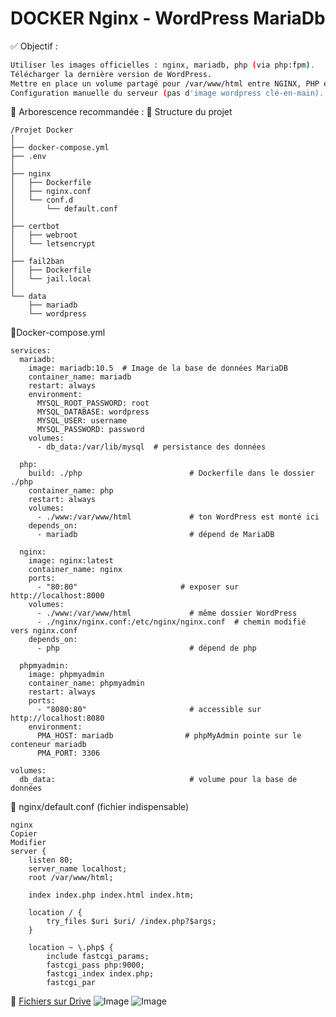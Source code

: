 # DOCKER Nginx - WordPress MariaDb



✅  Objectif :
```bash
Utiliser les images officielles : nginx, mariadb, php (via php:fpm).
Télécharger la dernière version de WordPress.
Mettre en place un volume partagé pour /var/www/html entre NGINX, PHP et WordPress.
Configuration manuelle du serveur (pas d'image wordpress clé-en-main).
```
🧩 Arborescence recommandée :
📁 Structure du projet
```
/Projet Docker 
│
├── docker-compose.yml
├── .env
│
├── nginx
│   ├── Dockerfile
│   ├── nginx.conf
│   └── conf.d
│       └── default.conf
│
├── certbot
│   ├── webroot
│   └── letsencrypt
│
├── fail2ban
│   ├── Dockerfile
│   └── jail.local
│
└── data
    ├── mariadb
    └── wordpress
```


📄Docker-compose.yml
```
services:
  mariadb:
    image: mariadb:10.5  # Image de la base de données MariaDB
    container_name: mariadb
    restart: always
    environment:
      MYSQL_ROOT_PASSWORD: root
      MYSQL_DATABASE: wordpress
      MYSQL_USER: username
      MYSQL_PASSWORD: password
    volumes:
      - db_data:/var/lib/mysql  # persistance des données

  php:
    build: ./php                        # Dockerfile dans le dossier ./php
    container_name: php
    restart: always
    volumes:
      - ./www:/var/www/html             # ton WordPress est monté ici
    depends_on:
      - mariadb                         # dépend de MariaDB

  nginx:
    image: nginx:latest
    container_name: nginx
    ports:
      - "80:80"                       # exposer sur http://localhost:8000
    volumes:
      - ./www:/var/www/html             # même dossier WordPress
      - ./nginx/nginx.conf:/etc/nginx/nginx.conf  # chemin modifié vers nginx.conf
    depends_on:
      - php                             # dépend de php

  phpmyadmin:
    image: phpmyadmin
    container_name: phpmyadmin
    restart: always
    ports:
      - "8080:80"                       # accessible sur http://localhost:8080
    environment:
      PMA_HOST: mariadb                # phpMyAdmin pointe sur le conteneur mariadb
      PMA_PORT: 3306

volumes:
  db_data:                              # volume pour la base de données
```

📄 nginx/default.conf (fichier indispensable)
```
nginx
Copier
Modifier
server {
    listen 80;
    server_name localhost;
    root /var/www/html;

    index index.php index.html index.htm;

    location / {
        try_files $uri $uri/ /index.php?$args;
    }

    location ~ \.php$ {
        include fastcgi_params;
        fastcgi_pass php:9000;
        fastcgi_index index.php;
        fastcgi_par
```
📎 [Fichiers sur Drive](https://drive.google.com/drive/folders/1tUA7FBDm_EbGoeDOvavVqVDkVb-SsP-O?usp=drive_link)
![Image](https://github.com/user-attachments/assets/2bd41256-00e8-4afe-aa94-b5be091934aa)
![Image](https://github.com/user-attachments/assets/fa352e3e-d077-48c5-bff3-3fc2f0ba14ca)


